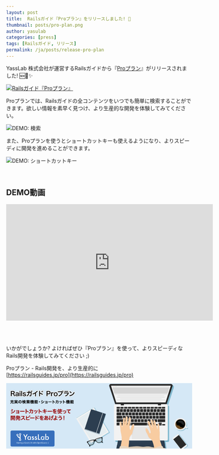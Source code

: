 ```yaml
---
layout: post
title:  Railsガイド『Proプラン』をリリースしました! 🚀
thumbnail: posts/pro-plan.png
author: yasulab
categories: [press]
tags: [Railsガイド, リリース]
permalink: /ja/posts/release-pro-plan
---
```


YassLab 株式会社が運営するRailsガイドから『[Proプラン](https://railsguides.jp/pro)』がリリースされました! 🆕🚀✨

[![Railsガイド『Proプラン』](https://i.gyazo.com/886b2230ce1aac00d1b87e082d6d8e6b.png)](https://railsguides.jp/pro)

Proプランでは、Railsガイドの全コンテンツをいつでも簡単に検索することができます。欲しい情報を素早く見つけ、より生産的な開発を体験してみてください。

![DEMO: 検索](https://i.gyazo.com/3d119820fc3362d58a75286c7607b220.gif)

また、Proプランを使うとショートカットキーも使えるようになり、よりスピーディに開発を進めることができます。

![DEMO: ショートカットキー](https://i.gyazo.com/16d07952195d79a4aecdab2bb7d44178.png)

<br>

## DEMO動画

<div class="video" style="margin-bottom: 30px;">
  <iframe width="560" height="315" src="https://www.youtube.com/embed/PMfsoibCvfU?rel=0&autoplay=0&showinfo=0&controls=1&fs=1&modestbranding=0" frameborder="0" allow="accelerometer; autoplay; encrypted-media; gyroscope; picture-in-picture" allowfullscreen></iframe>
</div>

<br>

いかがでしょうか? よければぜひ『Proプラン』を使って、よりスピーディなRails開発を体験してみてください ;)

Proプラン - Rails開発を、より生産的に   
[https://railsguides.jp/pro](https://railsguides.jp/pro)

[![Railsガイド『Proプラン』](/img/posts/pro-plan.png)](https://railsguides.jp/pro)

